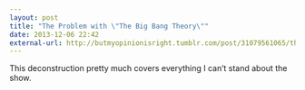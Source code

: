 ```yaml
---
layout: post
title: "The Problem with \"The Big Bang Theory\""
date: 2013-12-06 22:42
external-url: http://butmyopinionisright.tumblr.com/post/31079561065/the-problem-with-the-big-bang-theory
---
```


This deconstruction pretty much covers everything I can’t stand about the show.